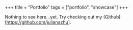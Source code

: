 +++
title = "Portfolio"
tags = ["portfolio", "showcase"]
+++

Nothing to see here...yet. Try checking out my (Github)[https://github.com/julianazhu].
